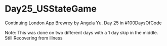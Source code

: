 # Day25_USStateGame

Continuing London App Brewrey by Angela Yu. Day 25 in #100DaysOfCode

Note:  This was done on two different days with a 1 day skip in the middle.  Still Recovering from illness
